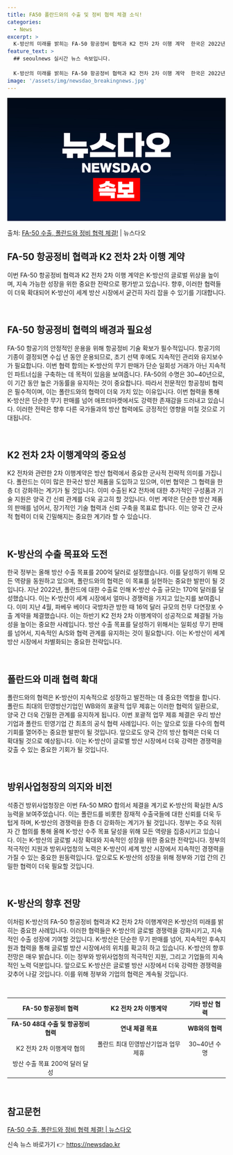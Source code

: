 ```yaml
---
title: FA50 폴란드와의 수출 및 정비 협력 체결 소식!
categories:
  - News
excerpt: >
  K-방산의 미래를 밝히는 FA-50 항공정비 협력과 K2 전차 2차 이행 계약  한국은 2022년 폴란드에 …
feature_text: >
  ## seoulnews 실시간 뉴스 속보입니다.

  K-방산의 미래를 밝히는 FA-50 항공정비 협력과 K2 전차 2차 이행 계약  한국은 2022년 폴란드에 …
image: '/assets/img/newsdao_breakingnews.jpg'
---
```


![뉴스다오 속보](/assets/img/newsdao_breakingnews.jpg)

<p>출처: <a href="https://newsdao.kr/4369" rel="dofollow">FA-50 수출, 폴란드와 정비 협력 체결!</a> | 뉴스다오</p>

<h2 data-ke-size="size26">FA-50 항공정비 협력과 K2 전차 2차 이행 계약</h2>
이번 FA-50 항공정비 협력과 K2 전차 2차 이행 계약은 K-방산의 글로벌 위상을 높이며, 지속 가능한 성장을 위한 중요한 전략으로 평가받고 있습니다. 향후, 이러한 협력들이 더욱 확대되어 K-방산이 세계 방산 시장에서 굳건히 자리 잡을 수 있기를 기대합니다. 

<p data-ke-size="size16">&nbsp;</p>

<h2 data-ke-size="size24">FA-50 항공정비 협력의 배경과 필요성</h2>
FA-50 항공기의 안정적인 운용을 위해 항공정비 기술 확보가 필수적입니다. 항공기의 기종이 결정되면 수십 년 동안 운용되므로, 초기 선택 후에도 지속적인 관리와 유지보수가 필요합니다. 이번 협력 합의는 K-방산의 무기 판매가 단순 일회성 거래가 아닌 지속적인 파트너십을 구축하는 데 목적이 있음을 보여줍니다. FA-50의 수명은 30~40년으로, 이 기간 동안 높은 가동률을 유지하는 것이 중요합니다. 따라서 전문적인 항공정비 협력은 필수적이며, 이는 폴란드와의 협력이 더욱 가치 있는 이유입니다. 이번 협력을 통해 K-방산은 단순한 무기 판매를 넘어 애프터마켓에서도 강력한 존재감을 드러내고 있습니다. 이러한 전략은 향후 다른 국가들과의 방산 협력에도 긍정적인 영향을 미칠 것으로 기대됩니다.

<p data-ke-size="size16">&nbsp;</p>

<h2 data-ke-size="size24">K2 전차 2차 이행계약의 중요성</h2>
K2 전차와 관련한 2차 이행계약은 방산 협력에서 중요한 군사적 전략적 의미를 가집니다. 폴란드는 이미 많은 한국산 방산 제품을 도입하고 있으며, 이번 협약은 그 협력을 한층 더 강화하는 계기가 될 것입니다. 이미 수출된 K2 전차에 대한 추가적인 구성품과 기술 지원은 양국 간 신뢰 관계를 더욱 공고히 할 것입니다. 이번 계약은 단순한 방산 제품의 판매를 넘어서, 장기적인 기술 협력과 신뢰 구축을 목표로 합니다. 이는 양국 간 군사적 협력이 더욱 긴밀해지는 중요한 계기라 할 수 있습니다.

<p data-ke-size="size16">&nbsp;</p>

<h2 data-ke-size="size24">K-방산의 수출 목표와 도전</h2>
한국 정부는 올해 방산 수출 목표를 200억 달러로 설정했습니다. 이를 달성하기 위해 모든 역량을 동원하고 있으며, 폴란드와의 협력은 이 목표를 실현하는 중요한 발판이 될 것입니다. 지난 2022년, 폴란드에 대한 수출로 인해 K-방산 수출 규모는 170억 달러를 달성했습니다. 이는 K-방산이 세계 시장에서 얼마나 경쟁력을 가지고 있는지를 보여줍니다. 이미 지난 4월, 파베우 베이다 국방차관 방한 때 16억 달러 규모의 천무 다연장포 수출 계약을 체결했습니다. 이는 하반기 K2 전차 2차 이행계약이 성공적으로 체결될 가능성을 높이는 중요한 사례입니다. 방산 수출 목표를 달성하기 위해서는 일회성 무기 판매를 넘어서, 지속적인 A/S와 협력 관계를 유지하는 것이 필요합니다. 이는 K-방산이 세계 방산 시장에서 차별화되는 중요한 전략입니다.

<p data-ke-size="size16">&nbsp;</p>

<h2 data-ke-size="size24">폴란드와 미래 협력 확대</h2>
폴란드와의 협력은 K-방산이 지속적으로 성장하고 발전하는 데 중요한 역할을 합니다. 폴란드 최대의 민영방산기업인 WB와의 포괄적 업무 제휴는 이러한 협력의 일환으로, 양국 간 더욱 긴밀한 관계를 유지하게 됩니다. 이번 포괄적 업무 제휴 체결은 우리 방산기업과 폴란드 민영기업 간 최초의 공식 협력 사례입니다. 이는 앞으로 있을 다수의 협력 기회를 열어주는 중요한 발판이 될 것입니다. 앞으로도 양국 간의 방산 협력은 더욱 더 확대될 것으로 예상됩니다. 이는 K-방산이 글로벌 방산 시장에서 더욱 강력한 경쟁력을 갖출 수 있는 중요한 기회가 될 것입니다.

<p data-ke-size="size16">&nbsp;</p>

<h2 data-ke-size="size24">방위사업청장의 의지와 비전</h2>
석종건 방위사업청장은 이번 FA-50 MRO 합의서 체결을 계기로 K-방산의 확실한 A/S 능력을 보여주었습니다. 이는 폴란드를 비롯한 잠재적 수출국들에 대한 신뢰를 더욱 두텁게 하며, K-방산의 경쟁력을 한층 더 강화하는 계기가 될 것입니다. 정부는 주요 직위자 간 협의를 통해 올해 K-방산 수주 목표 달성을 위해 모든 역량을 집중시키고 있습니다. 이는 K-방산의 글로벌 시장 확대와 지속적인 성장을 위한 중요한 전략입니다. 정부의 적극적인 지원과 방위사업청의 노력은 K-방산이 세계 방산 시장에서 지속적인 경쟁력을 가질 수 있는 중요한 원동력입니다. 앞으로도 K-방산의 성장을 위해 정부와 기업 간의 긴밀한 협력이 더욱 필요할 것입니다.

<p data-ke-size="size16">&nbsp;</p>

<h2 data-ke-size="size24">K-방산의 향후 전망</h2>
이처럼 K-방산의 FA-50 항공정비 협력과 K2 전차 2차 이행계약은 K-방산의 미래를 밝히는 중요한 사례입니다. 이러한 협력들은 K-방산의 글로벌 경쟁력을 강화시키고, 지속적인 수출 성장에 기여할 것입니다. K-방산은 단순한 무기 판매를 넘어, 지속적인 후속지원과 협력을 통해 글로벌 방산 시장에서의 위치를 확고히 하고 있습니다. K-방산의 향후 전망은 매우 밝습니다. 이는 정부와 방위사업청의 적극적인 지원, 그리고 기업들의 지속적인 노력 덕분입니다. 앞으로도 K-방산은 글로벌 방산 시장에서 더욱 강력한 경쟁력을 갖추어 나갈 것입니다. 이를 위해 정부와 기업의 협력은 계속될 것입니다.

<p data-ke-size="size16">&nbsp;</p>

<table>
  <thead>
    <tr>
      <th>FA-50 항공정비 협력</th>
      <th>K2 전차 2차 이행계약</th>
      <th>기타 방산 협력</th>
    </tr>
  </thead>
  <tbody>
    <tr>
      <td style="text-align: center; height: 17px;"><b>FA-50 48대 수출 및 항공정비 협력</b></td>
      <td style="text-align: center; height: 17px;"><b>연내 체결 목표</b></td>
      <td style="text-align: center; height: 17px;"><b>WB와의 협력</b></td>
    </tr>
    <tr>
      <td style="text-align: center; height: 17px;">K2 전차 2차 이행계약 협의</td>
      <td style="text-align: center; height: 17px;">폴란드 최대 민영방산기업과 업무 제휴</td>
      <td style="text-align: center; height: 17px;">30~40년 수명</td>
    </tr>
    <tr>
      <td style="text-align: center; height: 17px;">방산 수출 목표 200억 달러 달성</td>
    </tr>
  </tbody>
</table>

<p data-ke-size="size16">&nbsp;</p>

<h2 data-ke-size="size24">참고문헌</h2>
<a href="https://newsdao.kr/4369">FA-50 수출, 폴란드와 정비 협력 체결! | 뉴스다오</a> 

신속 뉴스 바로가기 👉 <a href="https://newsdao.kr" rel="dofollow">https://newsdao.kr</a>


